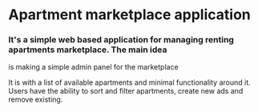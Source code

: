# Apartment marketplace application

### It's a simple web based application for managing renting apartments marketplace. The main idea
is making a simple admin panel for the marketplace

It is with a list of available apartments and
minimal functionality around it. Users have the ability to sort and filter apartments, create new
ads and remove existing.